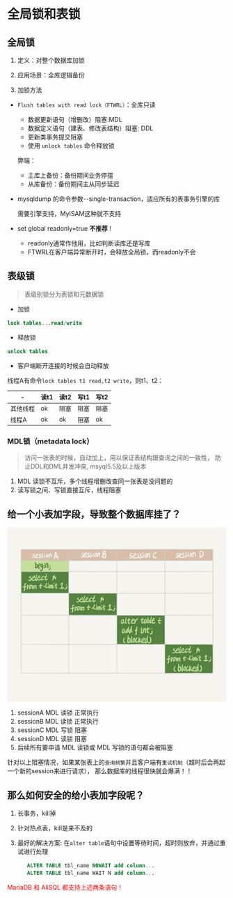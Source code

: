 # 全局锁和表锁

## 全局锁

1. 定义：对整个数据库加锁

2. 应用场景：全库逻辑备份

3. 加锁方法

* `Flush tables with read lock（FTWRL）`：全库只读  
   
   * 数据更新语句（增删改）阻塞:MDL
   * 数据定义语句（建表、修改表结构）阻塞: DDL
   * 更新类事务提交阻塞
   * 使用 `unlock tables` 命令释放锁
  
   弊端：
   * 主库上备份：备份期间业务停摆
   * 从库备份：备份期间主从同步延迟

* mysqldump 的命令参数--single-transaction，适应所有的表事务引擎的库  
   
   需要引擎支持，MyISAM这种就不支持

* set global readonly=true  **不推荐** !
  
   * readonly通常作他用，比如判断读库还是写库
   * FTWRL在客户端异常断开时，会释放全局锁，而readonly不会  

## 表级锁

> 表级别锁分为表锁和元数据锁
> 
* 加锁
  
```sql
lock tables...read/write
```

* 释放锁
  
```sql
unlock tables 
```

* 客户端断开连接的时候会自动释放

线程A有命令`lock tables t1 read,t2 write`，则t1、t2：

|-|读t1|读t2|写t1|写t2|
|--------|----|----|---|----|
|其他线程|ok|阻塞|阻塞|阻塞|
|线程A|ok|ok|阻塞|ok |

### MDL锁（metadata lock）

> 访问一张表的时候，自动加上，用以保证表结构跟查询之间的一致性，
> 防止DDL和DML并发冲突,
> msyql5.5及以上版本

1. MDL 读锁不互斥，多个线程增删改查同一张表是没问题的
2. 读写锁之间、写锁直接互斥，线程阻塞

## 给一个小表加字段，导致整个数据库挂了？

<img src="/images/IMG_0940.JPG" width = "600" height = "400" alt="图片名称" align=center />

1. sessionA MDL 读锁 正常执行
2. sessionB MDL 读锁 正常执行
3. sessionC MDL 写锁 阻塞
4. sessionD MDL 读锁 阻塞
5. 后续所有要申请 MDL 读锁或 MDL 写锁的语句都会被阻塞
   
针对以上阻塞情况，如果某张表上的`查询频繁`并且客户端有`重试机制`（超时后会再起一个新的session来进行请求），
那么数据库的线程很快就会爆满！！

## 那么如何安全的给小表加字段呢？

1. 长事务，kill掉
2. 针对热点表，kill是来不及的
3. 最好的解决方案: 在`alter table`语句中设置等待时间，超时则放弃，并通过重试进行处理
   
   ```sql
      ALTER TABLE tbl_name NOWAIT add column...
      ALTER TABLE tbl_name WAIT N add column...
   ```
<font color='#ff000'>MariaDB 和 AliSQL 都支持上述两条语句！</font>